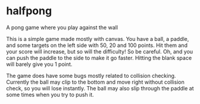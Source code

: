 # halfpong
A pong game where you play against the wall

This is a simple game made mostly with canvas. You have a ball, a paddle, and some targets on the left side with 50, 20 and 100 points. Hit them and your score will increase, but so will the difficulty! So be careful. Oh, and you can push the paddle to the side to make it go faster. Hitting the blank space will barely give you 1 point.

The game does have some bugs mostly related to collision checking. Currently the ball may clip to the bottom and move right without collision check, so you will lose instantly. The ball may also slip through the paddle at some times when you try to push it.